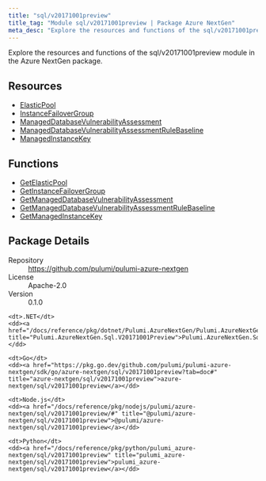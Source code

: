 ```yaml
---
title: "sql/v20171001preview"
title_tag: "Module sql/v20171001preview | Package Azure NextGen"
meta_desc: "Explore the resources and functions of the sql/v20171001preview module in the Azure NextGen package."
---
```


<!-- WARNING: this file was generated by Pulumi Docs Generator. -->
<!-- Do not edit by hand unless you're certain you know what you are doing! -->

Explore the resources and functions of the sql/v20171001preview module in the Azure NextGen package.

<h2 id="resources">Resources</h2>
<ul class="api">
    <li><a href="elasticpool" title="ElasticPool"><span class="symbol resource"></span>ElasticPool</a></li>
    <li><a href="instancefailovergroup" title="InstanceFailoverGroup"><span class="symbol resource"></span>InstanceFailoverGroup</a></li>
    <li><a href="manageddatabasevulnerabilityassessment" title="ManagedDatabaseVulnerabilityAssessment"><span class="symbol resource"></span>ManagedDatabaseVulnerabilityAssessment</a></li>
    <li><a href="manageddatabasevulnerabilityassessmentrulebaseline" title="ManagedDatabaseVulnerabilityAssessmentRuleBaseline"><span class="symbol resource"></span>ManagedDatabaseVulnerabilityAssessmentRuleBaseline</a></li>
    <li><a href="managedinstancekey" title="ManagedInstanceKey"><span class="symbol resource"></span>ManagedInstanceKey</a></li>
</ul>

<h2 id="functions">Functions</h2>
<ul class="api">
    <li><a href="getelasticpool" title="GetElasticPool"><span class="symbol function"></span>GetElasticPool</a></li>
    <li><a href="getinstancefailovergroup" title="GetInstanceFailoverGroup"><span class="symbol function"></span>GetInstanceFailoverGroup</a></li>
    <li><a href="getmanageddatabasevulnerabilityassessment" title="GetManagedDatabaseVulnerabilityAssessment"><span class="symbol function"></span>GetManagedDatabaseVulnerabilityAssessment</a></li>
    <li><a href="getmanageddatabasevulnerabilityassessmentrulebaseline" title="GetManagedDatabaseVulnerabilityAssessmentRuleBaseline"><span class="symbol function"></span>GetManagedDatabaseVulnerabilityAssessmentRuleBaseline</a></li>
    <li><a href="getmanagedinstancekey" title="GetManagedInstanceKey"><span class="symbol function"></span>GetManagedInstanceKey</a></li>
</ul>

<h2 id="package-details">Package Details</h2>
<dl class="package-details">
	<dt>Repository</dt>
	<dd><a href="https://github.com/pulumi/pulumi-azure-nextgen">https://github.com/pulumi/pulumi-azure-nextgen</a></dd>
	<dt>License</dt>
	<dd>Apache-2.0</dd>
	<dt>Version</dt>
	<dd>0.1.0</dd>
</dl>



<dl class="tabular">

    <dt>.NET</dt>
    <dd><a href="/docs/reference/pkg/dotnet/Pulumi.AzureNextGen/Pulumi.AzureNextGen.Sql.V20171001Preview.html" title="Pulumi.AzureNextGen.Sql.V20171001Preview">Pulumi.AzureNextGen.Sql.V20171001Preview</a></dd>

    <dt>Go</dt>
    <dd><a href="https://pkg.go.dev/github.com/pulumi/pulumi-azure-nextgen/sdk/go/azure-nextgen/sql/v20171001preview?tab=doc#" title="azure-nextgen/sql/v20171001preview">azure-nextgen/sql/v20171001preview</a></dd>

    <dt>Node.js</dt>
    <dd><a href="/docs/reference/pkg/nodejs/pulumi/azure-nextgen/sql/v20171001preview/#" title="@pulumi/azure-nextgen/sql/v20171001preview">@pulumi/azure-nextgen/sql/v20171001preview</a></dd>

    <dt>Python</dt>
    <dd><a href="/docs/reference/pkg/python/pulumi_azure-nextgen/sql/v20171001preview" title="pulumi_azure-nextgen/sql/v20171001preview">pulumi_azure-nextgen/sql/v20171001preview</a></dd>

</dl>

